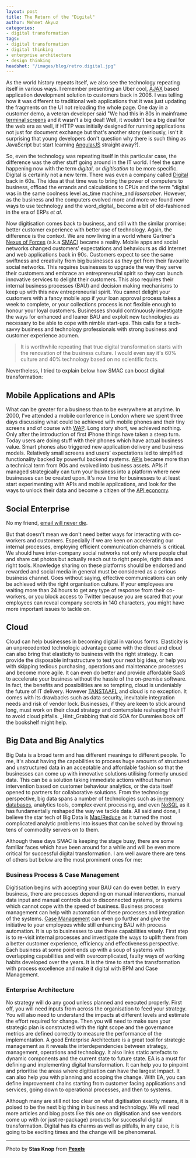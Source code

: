 ```yaml
---
layout: post
title: The Return of the "Digital"
author: Mehmet Akyuz
categories:
- digital transformation
tags:
- digital transformation
- digital thinking
- enterprise architecture
- design thinking
headshot: "/images/blog/retro.digital.jpg"
---
```

As the world history repeats itself, we also see the technology repeating itself in various ways. I remember presenting an Uber cool, [AJAX](http://en.wikipedia.org/wiki/Ajax_(programming)) based application development solution to customers back in 2006. I was telling how it was different to traditional web applications that it was just updating the fragments on the UI not reloading the whole page. One day in a customer demo, a veteran developer said "We had this in 80s in mainframe [terminal screens](http://en.wikipedia.org/wiki/Computer_terminal) and it wasn't a big deal! Well, it wouldn't be a big deal for the web era as well, if HTTP was initially designed for running applications not just for document exchange but that's another story (seriously, isn't it surprising that young developers don't question why there is such thing as JavaScript but start learning [AngularJS](https://angularjs.org/) straight away?).

<!--more-->

So, even the technology was repeating itself in this particular case, the difference was the other stuff going around in the IT world. I feel the same happening now with the term _digital_, or _digitisation_ to be more specific. Digital is certainly not a new term. There was even a company called [Digital](http://en.wikipedia.org/wiki/Digital_Equipment_Corporation) back in 60s. The idea at that time was to bring the power of computers to business, offload the errands and calculations to CPUs and the term "digital was in the same coolness level as_time machine_and _lasersaber_. However, as the business and the computers evolved more and more we found new ways to use technology and the word_digital_ become a bit of old-fashioned in the era of ERPs _et al_.

Now digitisation comes back to business, and still with the similar promise: better customer experience with better use of technology. Again, the difference is the context. We are now living in a world where Gartner's [Nexus of Forces](http://www.gartner.com/technology/research/nexus-of-forces/) (a.k.a.[SMAC](http://searchcio.techtarget.com/definition/SMAC-social-mobile-analytics-and-cloud)) became a reality. Mobile apps and social networks changed customers' expectations and behaviours as did Internet and web applications back in 90s. Customers expect to see the same swiftness and creativity from big businesses as they get from their favourite social networks. This requires businesses to upgrade the way they serve their customers and embrace an entrepreneurial spirit so they can launch innovative services to delight their customers. This also requires their internal business processes (BAU) and decision making mechanisms to keep up with this new entrepreneurial spirit. You cannot delight your customers with a fancy mobile app if your loan approval process takes a week to complete, or your collections process is not flexible enough to honour your loyal customers. Businesses should continuously investigate the ways for enhanced and leaner BAU and exploit new technologies as necessary to be able to cope with nimble start-ups. This calls for a tech-savvy business and technology professionals with strong business and customer experience acumen.

> It is worthwhile repeating that true digital transformation starts with the renovation of the business culture. I would even say it's 60% culture and 40% technology based on no scientific facts.

Nevertheless, I tried to explain below how SMAC can boost digital transformation:

## Mobile Applications and APIs

What can be greater for a business than to be everywhere at anytime. In 2000, I've attended a mobile conference in London where we spent three days discussing what could be achieved with mobile phones and their tiny screens and of course with [WAP](http://en.wikipedia.org/wiki/Wireless_Application_Protocol). Long story short, we achieved nothing. Only after the introduction of first iPhone things have taken a steep turn. Today users are doing stuff with their phones which have actual business value. Smart phones also triggered new application delivery and business models. Relatively small screens and users&#8217; expectations led to simplified functionality backed by powerful backend systems. [APIs](http://en.wikipedia.org/wiki/Application_programming_interface) became more than a technical term from 90s and evolved into business assets. APIs if managed strategically can turn your business into a platform where new businesses can be created upon. It's now time for businesses to at least start experimenting with APIs and mobile applications, and look for the ways to unlock their data and become a citizen of the [API economy](http://searchsoa.techtarget.com/definition/API-economy-application-programming-interface-economy).

## Social Enterprise

No my friend, [email will never die](http://readwrite.com/2012/09/04/email-will-never-die-the-man-who-invented-it-reveals-why).

But that doesn't mean we don't need better ways for interacting with co-workers and customers. Especially if we are keen on accelerating our internal processes, employing efficient communication channels is critical. We should have inter-company social networks not only where people chat and share cat photos but actually reach out to right people, right data and right tools. Knowledge sharing on these platforms should be endorsed and rewarded and social media in general must be considered as a serious business channel. Goes without saying, effective communications can only be achieved with the right organisation culture. If your employees are waiting more than 24 hours to get any type of response from their co-workers, or you block access to Twitter because you are scared that your employees can reveal company secrets in 140 characters, you might have more important issues to tackle on.

## Cloud

Cloud can help businesses in becoming digital in various forms. Elasticity is an unprecedented technologic advantage came with the cloud and cloud can also bring that elasticity to business with the right strategy. It can provide the disposable infrastructure to test your next big idea, or help you with skipping tedious purchasing, operations and maintenance processes and become more agile. It can even do better and provide affordable SaaS to accelerate your business without the hassle of the on-premise software. In fact, the benefits and possibilities are so tempting, cloud is undeniably the future of IT delivery. However [TANSTAAFL](http://en.wiktionary.org/wiki/TANSTAAFL) and cloud is no exception. It comes with its drawbacks such as data security, inevitable integration needs and risk of vendor lock. Businesses, if they are keen to stick around long, must work on their cloud strategy and contemplate reshaping their IT to avoid cloud pitfalls. _Hint:_Grabbing that old SOA for Dummies book off the bookshelf might help.

## Big Data and Big Analytics

Big Data is a broad term and has different meanings to different people. To me, it's about having the capabilities to process huge amounts of structured and unstructured data in an acceptable and affordable fashion so that the businesses can come up with innovative solutions utilising formerly unused data. This can be a solution taking immediate actions without human intervention based on customer behaviour analytics, or the data itself opened to partners for collaborative solutions. From the technology perspective, big data spans a number of technologies such as [in-memory databases](http://www.mcobject.com/in_memory_database), analytics tools, complex event processing, and even [NoSQL](http://nosql.mypopescu.com/kb/nosql) as it has fundamentally reshaped the way we tackle data. All said and done, I believe the star tech of Big Data is [Map/Reduce](http://research.google.com/archive/mapreduce.html) as it turned the most complicated analytic problems into issues that can be solved by throwing tens of commodity servers on to them.

Although these days SMAC is keeping the stage busy, there are some familiar faces which have been around for a while and will be even more critical for successful digital transformation. I am well aware there are tens of others but below are the most prominent ones for me:

### Business Process & Case Management

Digitisation begins with accepting your BAU can do even better. In every business, there are processes depending on manual interventions, manual data input and manual controls due to disconnected systems, or systems which cannot cope with the speed of business. Business process management can help with automation of these processes and integration of the systems. [Case Management](http://www-01.ibm.com/software/solutions/soa/newsletter/june10/advanced_case_management.html) can even go further and give the initiative to your employees while still enhancing BAU with process automation. It is up to businesses to use these capabilities wisely. First step is to re-visit internal processes and investigate the ways to uplift them from a better customer experience, efficiency and effectiveness perspective. Each business at some point ends up with a soup of systems with overlapping capabilities and with overcomplicated, faulty ways of working habits developed over the years. It is the time to start the transformation with process excellence and make it digital with BPM and Case Management.

### Enterprise Architecture

No strategy will do any good unless planned and executed properly. First off, you will need inputs from across the organisation to feed your strategy. You will also need to understand the impacts at different levels and estimate the effort required for change. Then you will need to make sure your strategic plan is constructed with the right scope and the governance metrics are defined correctly to measure the performance of the implementation. A good Enterprise Architecture is a great tool for strategic management as it reveals the interdependencies between strategy, management, operations and technology. It also links static artefacts to dynamic components and the current state to future state. EA is a must for defining and implementing digital transformation. It can help you to pinpoint and prioritise the areas where digitisation can have the largest impact. It can also help you with planning and scoping the change. With EA, you can define improvement chains starting from customer facing applications and services, going down to operational processes, and then to systems.

Although many are still not too clear on what digitisation exactly means, it is poised to be the next big thing in business and technology. We will read more articles and blog posts like this one on digitisation and see vendors come up with (or just re-package) products for successful digital transformation. Digital has its charms as well as pitfalls, in any case, it is going to be exciting times and the change will be phenomenal.

---

Photo by **Stas Knop** from [**Pexels**](https://www.pexels.com/photo/black-cassette-tape-on-top-of-red-and-yellow-surface-1626481/)
